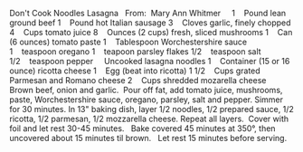 Don't Cook Noodles Lasagna
 
From:  Mary Ann Whitmer
 
 
1    Pound lean ground beef
1    Pound hot Italian sausage
3    Cloves garlic, finely chopped
4    Cups tomato juice
8    Ounces (2 cups) fresh, sliced mushrooms
1    Can (6 ounces) tomato paste
1    Tablespoon Worchestershire sauce
1    teaspoon oregano
1    teapoon parsley flakes
1/2    teaspoon salt
1/2    teaspoon pepper
    Uncooked lasagna noodles
1    Container (15 or 16 ounce) ricotta cheese
1    Egg (beat into ricotta)
1 1/2    Cups grated Parmesan and Romano cheese
2    Cups shredded mozarella cheese
 
 
Brown beef, onion and garlic.  Pour off fat, add tomato juice, mushrooms, paste, Worchestershire sauce, oregano, parsley, salt and pepper.
Simmer for 30 minutes. 
In 13" baking dish, layer 1/2 noodles, 1/2 prepared sauce, 1/2 ricotta, 1/2 parmesan, 1/2 mozzarella cheese. 
Repeat all layers.  Cover with foil and let rest 30-45 minutes.  
Bake covered 45 minutes at 350°, then uncovered about 15 minutes til brown.  
Let rest 15 minutes before serving.
